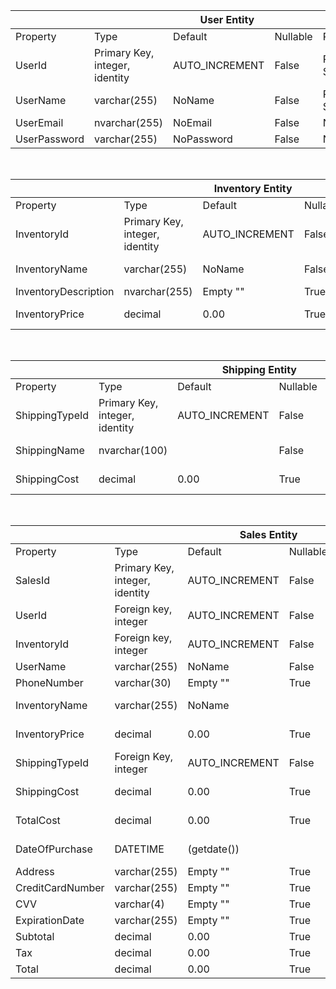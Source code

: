 <table>
    <thead>
        <tr>
            <th colspan="6">User Entity</th>
        </tr>
    </thead>
    <tbody>
        <tr>
            <td>Property</td>
            <td>Type</td>
            <td>Default</td>
            <td>Nullable</td>
            <td>Relationship</td>
            <td>Notes</td>
        </tr>
        <tr>
            <td>UserId</td>
            <td>Primary Key, integer, identity</td>
            <td>AUTO_INCREMENT</td>
            <td>False</td>
            <td>Relate to Sales.UserId</td>
        </tr>
        <tr>
            <td>UserName</td>
            <td>varchar(255)</td>
            <td>NoName</td>
            <td>False</td>
            <td>Relate to Sales.UserName</td>
        </tr>
        <tr>
            <td>UserEmail</td>
            <td>nvarchar(255)</td>
            <td>NoEmail</td>
            <td>False</td>
            <td>N/A</td>
        </tr>
        <tr>
            <td>UserPassword</td>
            <td>varchar(255)</td>
            <td>NoPassword</td>
            <td>False</td>
            <td>N/A</td>
        </tr>
    </tbody>
</table>
<br>
<table>
    <thead>
        <tr>
            <th colspan="6">Inventory Entity</th>
        </tr>
    </thead>
    <tbody>
        <tr>
            <td>Property</td>
            <td>Type</td>
            <td>Default</td>
            <td>Nullable</td>
            <td>Relationship</td>
            <td>Notes</td>
        </tr>
        <tr>
            <td>InventoryId</td>
            <td>Primary Key, integer, identity</td>
            <td>AUTO_INCREMENT</td>
            <td>False</td>
            <td>Relate to Sales.InventoryId</td>
        </tr>
        <tr>
            <td>InventoryName</td>
            <td>varchar(255)</td>
            <td>NoName</td>
            <td>False</td>
            <td>Relate to Sales.InventoryName</td>
        </tr>
        <tr>
            <td>InventoryDescription</td>
            <td>nvarchar(255)</td>
            <td>Empty ""</td>
            <td>True</td>
            <td>N/A</td>
        </tr>
        <tr>
            <td>InventoryPrice</td>
            <td>decimal</td>
            <td>0.00</td>
            <td>True</td>
            <td>Relate to Sales.InventoryPrice</td>
        </tr>
    </tbody>
</table>
<br>
<table>
    <thead>
        <tr>
            <th colspan="6">Shipping Entity</th>
        </tr>
    </thead>
    <tbody>
        <tr>
            <td>Property</td>
            <td>Type</td>
            <td>Default</td>
            <td>Nullable</td>
            <td>Relationship</td>
            <td>Notes</td>
        </tr>
        <tr>
            <td>ShippingTypeId</td>
            <td>Primary Key, integer, identity</td>
            <td>AUTO_INCREMENT</td>
            <td>False</td>
            <td>Relate to Sales.ShippingTypeId</td>
        </tr>
        <tr>
            <td>ShippingName</td>
            <td>nvarchar(100)</td>
            <td></td>
            <td>False</td>
            <td>Relate to ContentGroup.ShippingName</td>
        </tr>
        <tr>
            <td>ShippingCost</td>
            <td>decimal</td>
            <td>0.00</td>
            <td>True</td>
            <td>Relate to ContentGroup.ShippingCost</td>
        </tr>
    </tbody>
</table>
<br>
<table>
    <thead>
        <tr>
            <th colspan="6">Sales Entity</th>
        </tr>
    </thead>
    <tbody>
        <tr>
            <td>Property</td>
            <td>Type</td>
            <td>Default</td>
            <td>Nullable</td>
            <td>Relationship</td>
            <td>Notes</td>
        </tr>
        <tr>
            <td>SalesId</td>
            <td>Primary Key, integer, identity</td>
            <td>AUTO_INCREMENT</td>
            <td>False</td>
            <td>Relate to User.UserId and Inventory.InventoryId</td>
        </tr>
        <tr>
            <td>UserId</td>
            <td>Foreign key, integer</td>
            <td>AUTO_INCREMENT</td>
            <td>False</td>
            <td>Relate to User.UserId</td>
        </tr>
        <tr>
            <td>InventoryId</td>
            <td>Foreign key, integer</td>
            <td>AUTO_INCREMENT</td>
            <td>False</td>
            <td>Relate to Inventory.InventoryId</td>
        </tr>
        <tr>
            <td>UserName</td>
            <td>varchar(255)</td>
            <td>NoName</td>
            <td>False</td>
            <td>Relate to User.UserName</td>
        </tr>
        <tr>
            <td>PhoneNumber</td>
            <td>varchar(30)</td>
            <td>Empty ""</td>
            <td>True</td>
            <td>Unique to Sales</td>
        </tr>
        <tr>
            <td>InventoryName</td>
            <td>varchar(255)</td>
            <td>NoName</td>
            <td></td>
            <td>Relate to Inventory.InventoryName</td>
        </tr>
        <tr>
            <td>InventoryPrice</td>
            <td>decimal</td>
            <td>0.00</td>
            <td>True</td>
            <td>Relate to Inventory.InventoryPrice</td>
        </tr>
        <tr>
            <td>ShippingTypeId</td>
            <td>Foreign Key, integer</td>
            <td>AUTO_INCREMENT</td>
            <td>False</td>
            <td>Relate to Shipping.ShippingTypeId</td>
        </tr>
        <tr>
            <td>ShippingCost</td>
            <td>decimal</td>
            <td>0.00</td>
            <td>True</td>
            <td>Relate to Shipping.ShippingCost</td>
        </tr>
        <tr>
            <td>TotalCost</td>
            <td>decimal</td>
            <td>0.00</td>
            <td>True</td>
            <td>Relate to ContentGroup.TotalCost</td>
        </tr>
        <tr>
            <td>DateOfPurchase</td>
            <td>DATETIME</td>
            <td>(getdate())</td>
            <td></td>
            <td>Relate to ContentGroup.DateOfPurchase</td>
        </tr>
        <tr>
            <td>Address</td>
            <td>varchar(255)</td>
            <td>Empty ""</td>
            <td>True</td>
            <td>Unique to Sales</td>
        </tr>
        <tr>
            <td>CreditCardNumber</td>
            <td>varchar(255)</td>
            <td>Empty ""</td>
            <td>True</td>
            <td>Unique to Sales</td>
        </tr>
        <tr>
            <td>CVV</td>
            <td>varchar(4)</td>
            <td>Empty ""</td>
            <td>True</td>
            <td>Unique to Sales</td>
        </tr>
        <tr>
            <td>ExpirationDate</td>
            <td>varchar(255)</td>
            <td>Empty ""</td>
            <td>True</td>
            <td>Unique to Sales</td>
        </tr>
        <tr>
            <td>Subtotal</td>
            <td>decimal</td>
            <td>0.00</td>
            <td>True</td>
            <td>Unique to Sales</td>
        </tr>
        <tr>
            <td>Tax</td>
            <td>decimal</td>
            <td>0.00</td>
            <td>True</td>
            <td>Unique to Sales</td>
        </tr>
        <tr>
            <td>Total</td>
            <td>decimal</td>
            <td>0.00</td>
            <td>True</td>
            <td>Unique to Sales</td>
        </tr>
    </tbody>
</table>
